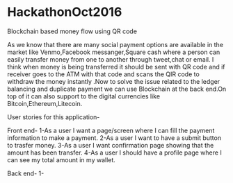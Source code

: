 # HackathonOct2016
Blockchain based money flow using QR code

As we know that there are many social payment options are available in the market like Venmo,Facebook messanger,Square cash where a person can easily transfer money from one to another through tweet,chat or email.
I think when money is being transferred  it should be  sent with QR code and if receiver goes to the ATM with that code and scans the QIR code to withdraw the money instantly .Now to solve the issue related to the ledger balancing and duplicate payment we can use Blockchain at the back end.On top of it can also support to the digital currencies like Bitcoin,Ethereum,Litecoin.

User stories for this application-

Front end-
1-As a user I want a page/screen where I can fill the payment information to make a payment.
2-As a user I want to have a submit button to trasfer money.
3-As a user I want confirmation page showing that the amount has been transfer.
4-As a user I should have a profile page where I can see my total amount in my wallet.

Back end-
1- 



